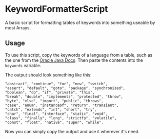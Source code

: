 # KeywordFormatterScript
A basic script for formatting tables of keywords into something useable by most Arrays.

## Usage
To use this script, copy the keywords of a language from a table, such as the one from the
<a href="https://docs.oracle.com/javase/tutorial/java/nutsandbolts/_keywords.html" target="_blank">Oracle Java Docs</a>.
Then paste the contents into the `keywords` variable.

The output should look something like this:
```
"abstract", "continue", "for", "new", "switch",
"assert", "default", "goto", "package", "synchronized",
"boolean", "do", "if", "private", "this",
"break", "double", "implements", "protected", "throw",
"byte", "else", "import", "public", "throws",
"case", "enum", "instanceof", "return", "transient",
"catch", "extends", "int", "short", "try",
"char", "final", "interface", "static", "void",
"class", "finally", "long", "strictfp", "volatile",
"const", "float", "native", "super", "while",
```
Now you can simply copy the output and use it wherever it's need.

